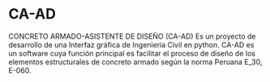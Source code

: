 # CA-AD
CONCRETO ARMADO-ASISTENTE DE DISEÑO (CA-AD) Es un proyecto de desarrollo de una Interfaz gráfica de Ingenieria Civil en python. CA-AD es un software cuya función principal es facilitar el proceso de diseño de los elementos estructurales de concreto armado según la norma Peruana E_30, E-060.
